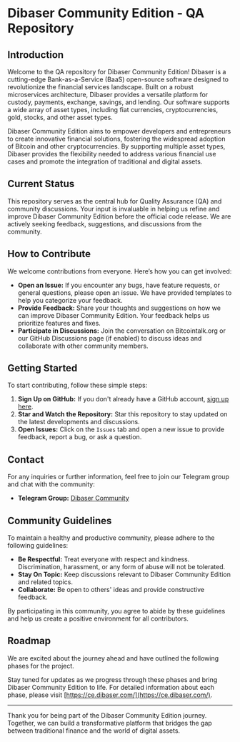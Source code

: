 # Dibaser Community Edition - QA Repository

## Introduction

Welcome to the QA repository for Dibaser Community Edition! Dibaser is a cutting-edge Bank-as-a-Service (BaaS) open-source software designed to revolutionize the financial services landscape. Built on a robust microservices architecture, Dibaser provides a versatile platform for custody, payments, exchange, savings, and lending. Our software supports a wide array of asset types, including fiat currencies, cryptocurrencies, gold, stocks, and other asset types.

Dibaser Community Edition aims to empower developers and entrepreneurs to create innovative financial solutions, fostering the widespread adoption of Bitcoin and other cryptocurrencies. By supporting multiple asset types, Dibaser provides the flexibility needed to address various financial use cases and promote the integration of traditional and digital assets.

## Current Status

This repository serves as the central hub for Quality Assurance (QA) and community discussions. Your input is invaluable in helping us refine and improve Dibaser Community Edition before the official code release. We are actively seeking feedback, suggestions, and discussions from the community.

## How to Contribute

We welcome contributions from everyone. Here’s how you can get involved:

- **Open an Issue:** If you encounter any bugs, have feature requests, or general questions, please open an issue. We have provided templates to help you categorize your feedback.
- **Provide Feedback:** Share your thoughts and suggestions on how we can improve Dibaser Community Edition. Your feedback helps us prioritize features and fixes.
- **Participate in Discussions:** Join the conversation on Bitcointalk.org or our GitHub Discussions page (if enabled) to discuss ideas and collaborate with other community members.

## Getting Started

To start contributing, follow these simple steps:

1. **Sign Up on GitHub:** If you don't already have a GitHub account, [sign up here](https://github.com/join).
2. **Star and Watch the Repository:** Star this repository to stay updated on the latest developments and discussions.
3. **Open Issues:** Click on the `Issues` tab and open a new issue to provide feedback, report a bug, or ask a question.

## Contact

For any inquiries or further information, feel free to join our Telegram group and chat with the community:

- **Telegram Group:** [Dibaser Community](https://t.me/+WYpgmGud0uAwZTk0)

## Community Guidelines

To maintain a healthy and productive community, please adhere to the following guidelines:

- **Be Respectful:** Treat everyone with respect and kindness. Discrimination, harassment, or any form of abuse will not be tolerated.
- **Stay On Topic:** Keep discussions relevant to Dibaser Community Edition and related topics.
- **Collaborate:** Be open to others' ideas and provide constructive feedback.

By participating in this community, you agree to abide by these guidelines and help us create a positive environment for all contributors.

## Roadmap

We are excited about the journey ahead and have outlined the following phases for the project.

Stay tuned for updates as we progress through these phases and bring Dibaser Community Edition to life. For detailed information about each phase, please visit [https://ce.dibaser.com/](https://ce.dibaser.com/).

---

Thank you for being part of the Dibaser Community Edition journey. Together, we can build a transformative platform that bridges the gap between traditional finance and the world of digital assets.
